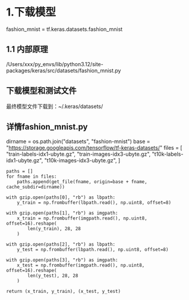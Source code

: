 # 1.下载模型
fashion_mnist = tf.keras.datasets.fashion_mnist
## 1.1 内部原理
/Users/xxx/py_envs/lib/python3.12/site-packages/keras/src/datasets/fashion_mnist.py

## 下载模型和测试文件
最终模型文件下载到：~/.keras/datasets/

## 详情fashion_mnist.py

dirname = os.path.join("datasets", "fashion-mnist")
    base = "https://storage.googleapis.com/tensorflow/tf-keras-datasets/"
    files = [
        "train-labels-idx1-ubyte.gz",
        "train-images-idx3-ubyte.gz",
        "t10k-labels-idx1-ubyte.gz",
        "t10k-images-idx3-ubyte.gz",
    ]

    paths = []
    for fname in files:
        paths.append(get_file(fname, origin=base + fname, cache_subdir=dirname))

    with gzip.open(paths[0], "rb") as lbpath:
        y_train = np.frombuffer(lbpath.read(), np.uint8, offset=8)

    with gzip.open(paths[1], "rb") as imgpath:
        x_train = np.frombuffer(imgpath.read(), np.uint8, offset=16).reshape(
            len(y_train), 28, 28
        )

    with gzip.open(paths[2], "rb") as lbpath:
        y_test = np.frombuffer(lbpath.read(), np.uint8, offset=8)

    with gzip.open(paths[3], "rb") as imgpath:
        x_test = np.frombuffer(imgpath.read(), np.uint8, offset=16).reshape(
            len(y_test), 28, 28
        )

    return (x_train, y_train), (x_test, y_test)





